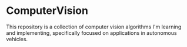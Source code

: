 # ComputerVision
This repository is a collection of computer vision algorithms I'm learning and implementing, specifically focused on applications in autonomous vehicles.
